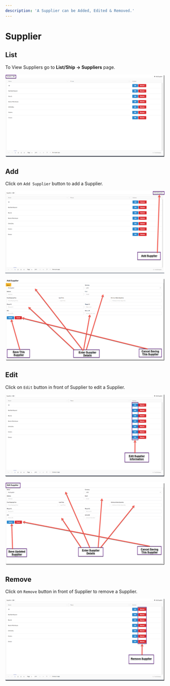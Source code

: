 ```yaml
---
description: 'A Supplier can be Added, Edited & Removed.'
---
```


# Supplier

## List

To View Suppliers go to **List/Ship → Suppliers** page.

![Supplier/List](.gitbook/assets/1-list-supplier.png)

## Add

Click on `Add Supplier` button to add a Supplier.

![Supplier/List](.gitbook/assets/1-2-add-supplier.png)

![Supplier/Add](.gitbook/assets/2-2-add-supplier.png)

## Edit

Click on `Edit` button in front of Supplier to edit a Supplier.

![Supplier/List](.gitbook/assets/1-2-edit-supplier.png)

![Supplier/Edit](.gitbook/assets/2-2-edit-supplier.png)

## Remove

Click on `Remove` button in front of Supplier to remove a Supplier.

![Supplier/List](.gitbook/assets/1-remove-suppliers.png)

